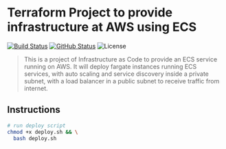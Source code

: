 # Terraform Project to provide infrastructure at AWS using ECS

[![Build Status](https://travis-ci.com/juliocesarscheidt/terraform-ecs-project.svg)](https://travis-ci.com/juliocesarscheidt/terraform-ecs-project)
[![GitHub Status](https://badgen.net/github/status/juliocesarscheidt/terraform-ecs-project)](https://github.com/juliocesarscheidt/terraform-ecs-project)
![License](https://badgen.net/badge/license/MIT/blue)

> This is a project of Infrastructure as Code to provide an ECS service running on AWS.
> It will deploy fargate instances running ECS services, with auto scaling and service discovery inside a private subnet, with a load balancer in a public subnet to receive traffic from internet.

## Instructions

```bash
# run deploy script
chmod +x deploy.sh && \
  bash deploy.sh
```
